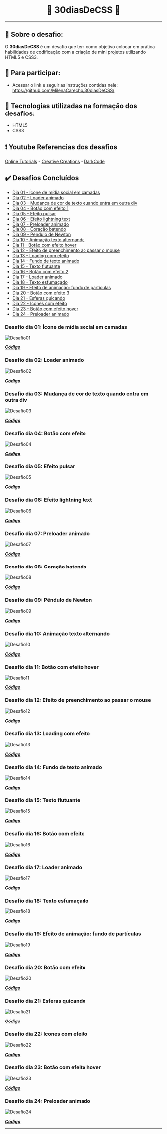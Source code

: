 <h1 align="center">
🚀 30diasDeCSS 🚀
</h1>

---

## 🔮 Sobre o desafio:
O **30diasDeCSS** é um desafio que tem como objetivo colocar em prática habilidades de codificação com a criação de mini projetos utilizando HTML5 e CSS3.

## 👾 Para participar:
* Acessar o link e seguir as instruções contidas nele: https://github.com/MilenaCarecho/30diasDeCSS/

## 🔔 Tecnologias utilizadas na formação dos desafios:
* HTML5
* CSS3

## ❗ Youtube Referencias dos desafios

[Online Tutorials](https://www.youtube.com/channel/UCbwXnUipZsLfUckBPsC7Jog) - 
[Creative Creations](https://www.youtube.com/channel/UCOKmVksbzoKJKmtu7rlEM1A) - 
[DarkCode](https://www.youtube.com/channel/UCD3KVjbb7aq2OiOffuungzw)

## ✔️ Desafios Concluídos

* [Dia 01 - Ícone de mídia social em camadas](#01)
* [Dia 02 - Loader animado](#02)
* [Dia 03 - Mudança de cor de texto quando entra em outra div](#03)
* [Dia 04 - Botão com efeito 1](#04)
* [Dia 05 - Efeito pulsar](#05)
* [Dia 06 - Efeito lightning text](#06)
* [Dia 07 - Preloader animado](#07)  
* [Dia 08 - Coração batendo](#08)
* [Dia 09 - Pendulo de Newton](#09)
* [Dia 10 - Animação texto alternando](#10)
* [Dia 11 - Botão com efeito hover](#11)
* [Dia 12 - Efeito de preenchimento ao passar o mouse](#12)
* [Dia 13 - Loading com efeito](#13)
* [Dia 14 - Fundo de texto animado](#14)
* [Dia 15 - Texto flutuante](#15)
* [Dia 16 - Botão com efeito 2](#16)
* [Dia 17 - Loader animado](#17)
* [Dia 18 - Texto esfumaçado](#18)
* [Dia 19 - Efeito de animação: fundo de partículas](#19)
* [Dia 20 - Botão com efeito 3](#20)
* [Dia 21 - Esferas quicando](#21)
* [Dia 22 - Icones com efeito](#22)
* [Dia 23 - Botão com efeito hover](#23)
* [Dia 24 - Preloader animado](#24)

### Desafio dia 01: Ícone de mídia social em camadas <a name="01"></a>
![Desafio01](https://j.gifs.com/Jy5yx9.gif)

***[Código](https://github.com/zarosthais/30diasDeCSS/tree/main/Desafios/Desafio%2001)***

### Desafio dia 02: Loader animado <a name="02"></a>
![Desafio02](https://j.gifs.com/oVLVkN.gif)

***[Código](https://github.com/zarosthais/30diasDeCSS/tree/main/Desafios/Desafio%2002)***

### Desafio dia 03: Mudança de cor de texto quando entra em outra div <a name="03"></a>
![Desafio03](https://j.gifs.com/k8Er7x.gif)

***[Código](https://github.com/zarosthais/30diasDeCSS/tree/main/Desafios/Desafio%2003)***

### Desafio dia 04: Botão com efeito <a name="04"></a>
![Desafio04](https://j.gifs.com/oVLyWY.gif)

***[Código](https://github.com/zarosthais/30diasDeCSS/tree/main/Desafios/Desafio%2004)***

### Desafio dia 05: Efeito pulsar <a name="05"></a>
![Desafio05](https://j.gifs.com/XL4Yzm.gif)

***[Código](https://github.com/zarosthais/30diasDeCSS/tree/main/Desafios/Desafio%2005)***

### Desafio dia 06: Efeito lightning text <a name="06"></a>
![Desafio06](https://j.gifs.com/wVW221.gif)

***[Código](https://github.com/zarosthais/30diasDeCSS/tree/main/Desafios/Desafio%2006)***

### Desafio dia 07: Preloader animado <a name="07"></a>
![Desafio07](https://j.gifs.com/L74B2v.gif)

***[Código](https://github.com/zarosthais/30diasDeCSS/tree/main/Desafios/Desafio%2007)***

### Desafio dia 08: Coração batendo <a name="08"></a>
![Desafio08](https://j.gifs.com/q7N5pp.gif)

***[Código](https://github.com/zarosthais/30diasDeCSS/tree/main/Desafios/Desafio%2008)***

### Desafio dia 09: Pêndulo de Newton <a name="09"></a>

![Desafio09](https://j.gifs.com/r8O67K.gif)

***[Código](https://github.com/zarosthais/30diasDeCSS/tree/main/Desafios/Desafio%2009)***

### Desafio dia 10: Animação texto alternando <a name="10"></a>

![Desafio10](https://j.gifs.com/q7Nnk0.gif)

***[Código](https://github.com/zarosthais/30diasDeCSS/tree/main/Desafios/Desafio%2010)***

### Desafio dia 11: Botão com efeito hover <a name="11"></a>

![Desafio11](https://j.gifs.com/ZYjE1Q.gif)

***[Código](https://github.com/zarosthais/30diasDeCSS/tree/main/Desafios/Desafio%2011)***

### Desafio dia 12: Efeito de preenchimento ao passar o mouse <a name="12"></a>

![Desafio12](https://j.gifs.com/q7N09y.gif)

***[Código](https://github.com/zarosthais/30diasDeCSS/tree/main/Desafios/Desafio%2012)***

### Desafio dia 13: Loading com efeito <a name="13"></a>

![Desafio13](https://j.gifs.com/6XZQ0Q.gif)

***[Código](https://github.com/zarosthais/30diasDeCSS/tree/main/Desafios/Desafio%2013)***

### Desafio dia 14: Fundo de texto animado <a name="14"></a>

![Desafio14](https://j.gifs.com/6XZ5lN.gif)

***[Código](https://github.com/zarosthais/30diasDeCSS/tree/main/Desafios/Desafio%2014)***

### Desafio dia 15: Texto flutuante <a name="15"></a>

![Desafio15](https://j.gifs.com/NL4zmD.gif)

***[Código](https://github.com/zarosthais/30diasDeCSS/tree/main/Desafios/Desafio%2015)***

### Desafio dia 16: Botão com efeito <a name="16"></a>

![Desafio16](https://j.gifs.com/mOJKp0.gif)

***[Código](https://github.com/zarosthais/30diasDeCSS/tree/main/Desafios/Desafio%2016)***

### Desafio dia 17: Loader animado <a name="17"></a>

![Desafio17](https://j.gifs.com/4QXgMn.gif)

***[Código](https://github.com/zarosthais/30diasDeCSS/tree/main/Desafios/Desafio%2017)***

### Desafio dia 18: Texto esfumaçado <a name="18"></a>

![Desafio18](https://j.gifs.com/K14K4J.gif)

***[Código](https://github.com/zarosthais/30diasDeCSS/tree/main/Desafios/Desafio%2018)***

### Desafio dia 19: Efeito de animação: fundo de partículas <a name="19"></a>

![Desafio19](https://j.gifs.com/71P6pB.gif)

***[Código](https://github.com/zarosthais/30diasDeCSS/tree/main/Desafios/Desafio%2019)***

### Desafio dia 20: Botão com efeito <a name="20"></a>

![Desafio20](https://j.gifs.com/XL8LKm.gif)

***[Código](https://github.com/zarosthais/30diasDeCSS/tree/main/Desafios/Desafio%2020)***

### Desafio dia 21: Esferas quicando <a name="21"></a>

![Desafio21](https://j.gifs.com/wVJrqw.gif)

***[Código](https://github.com/zarosthais/30diasDeCSS/tree/main/Desafios/Desafio%2021)***

### Desafio dia 22: Icones com efeito <a name="22"></a>

![Desafio22](https://j.gifs.com/81QX82.gif)

***[Código](https://github.com/zarosthais/30diasDeCSS/tree/main/Desafios/Desafio%2022)***

### Desafio dia 23: Botão com efeito hover <a name="23"></a>

![Desafio23](https://j.gifs.com/1WJQNV.gif)

***[Código](https://github.com/zarosthais/30diasDeCSS/tree/main/Desafios/Desafio%2023)***

### Desafio dia 24: Preloader animado <a name="24"></a>

![Desafio24](https://j.gifs.com/mOvNw3.gif)

***[Código](https://github.com/zarosthais/30diasDeCSS/tree/main/Desafios/Desafio%2024)***

---